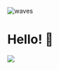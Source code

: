 ![waves](https://user-images.githubusercontent.com/98709561/152417549-68b7b3da-4600-4ea9-8818-3ee751c87633.svg)

# Hello! 👋️
![](https://komarev.com/ghpvc/?username=pattidev&color=0185f3)

<!--
**pattidev/pattidev** is a ✨ _special_ ✨ repository because its `README.md` (this file) appears on your GitHub profile.

Here are some ideas to get you started:

- 🔭 I’m currently working on ...
- 🌱 I’m currently learning ...
- 👯 I’m looking to collaborate on ...
- 🤔 I’m looking for help with ...
- 💬 Ask me about ...
- 📫 How to reach me: ...
- 😄 Pronouns: ...
- ⚡ Fun fact: ...
-->
